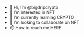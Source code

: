 - 👋 Hi, I’m @bigdripcrypto
- 👀 I’m interested in NFT
- 🌱 I’m currently learning CRYPTO
- 💞️ I’m looking to collaborate on NFT
- 📫 How to reach me HERE

<!---
bigdripcrypto/bigdripcrypto is a ✨ special ✨ repository because its `README.md` (this file) appears on your GitHub profile.
You can click the Preview link to take a look at your changes.
--->
